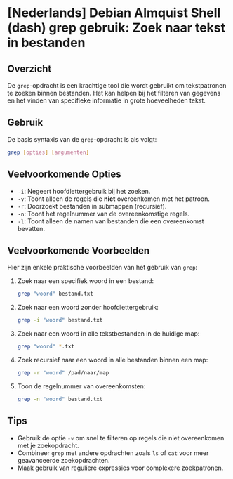 # [Nederlands] Debian Almquist Shell (dash) grep gebruik: Zoek naar tekst in bestanden

## Overzicht
De `grep`-opdracht is een krachtige tool die wordt gebruikt om tekstpatronen te zoeken binnen bestanden. Het kan helpen bij het filteren van gegevens en het vinden van specifieke informatie in grote hoeveelheden tekst.

## Gebruik
De basis syntaxis van de `grep`-opdracht is als volgt:

```bash
grep [opties] [argumenten]
```

## Veelvoorkomende Opties
- `-i`: Negeert hoofdlettergebruik bij het zoeken.
- `-v`: Toont alleen de regels die **niet** overeenkomen met het patroon.
- `-r`: Doorzoekt bestanden in submappen (recursief).
- `-n`: Toont het regelnummer van de overeenkomstige regels.
- `-l`: Toont alleen de namen van bestanden die een overeenkomst bevatten.

## Veelvoorkomende Voorbeelden
Hier zijn enkele praktische voorbeelden van het gebruik van `grep`:

1. Zoek naar een specifiek woord in een bestand:
   ```bash
   grep "woord" bestand.txt
   ```

2. Zoek naar een woord zonder hoofdlettergebruik:
   ```bash
   grep -i "woord" bestand.txt
   ```

3. Zoek naar een woord in alle tekstbestanden in de huidige map:
   ```bash
   grep "woord" *.txt
   ```

4. Zoek recursief naar een woord in alle bestanden binnen een map:
   ```bash
   grep -r "woord" /pad/naar/map
   ```

5. Toon de regelnummer van overeenkomsten:
   ```bash
   grep -n "woord" bestand.txt
   ```

## Tips
- Gebruik de optie `-v` om snel te filteren op regels die niet overeenkomen met je zoekopdracht.
- Combineer `grep` met andere opdrachten zoals `ls` of `cat` voor meer geavanceerde zoekopdrachten.
- Maak gebruik van reguliere expressies voor complexere zoekpatronen.